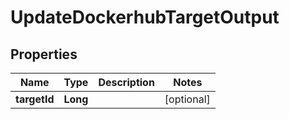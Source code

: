 

# UpdateDockerhubTargetOutput


## Properties

| Name | Type | Description | Notes |
|------------ | ------------- | ------------- | -------------|
|**targetId** | **Long** |  |  [optional] |




